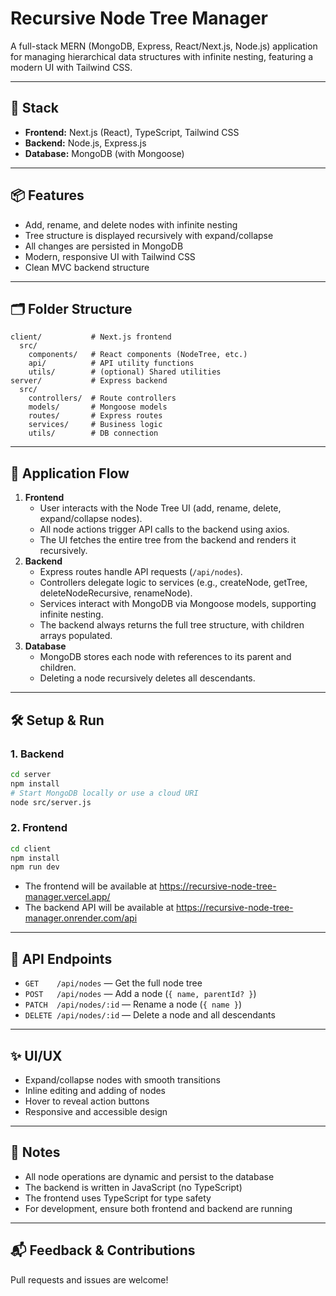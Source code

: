 # Recursive Node Tree Manager

A full-stack MERN (MongoDB, Express, React/Next.js, Node.js) application for managing hierarchical data structures with infinite nesting, featuring a modern UI with Tailwind CSS.

---

## 🚀 Stack
- **Frontend:** Next.js (React), TypeScript, Tailwind CSS
- **Backend:** Node.js, Express.js
- **Database:** MongoDB (with Mongoose)

---

## 📦 Features
- Add, rename, and delete nodes with infinite nesting
- Tree structure is displayed recursively with expand/collapse
- All changes are persisted in MongoDB
- Modern, responsive UI with Tailwind CSS
- Clean MVC backend structure

---

## 🗂️ Folder Structure
```
client/           # Next.js frontend
  src/
    components/   # React components (NodeTree, etc.)
    api/          # API utility functions
    utils/        # (optional) Shared utilities
server/           # Express backend
  src/
    controllers/  # Route controllers
    models/       # Mongoose models
    routes/       # Express routes
    services/     # Business logic
    utils/        # DB connection
```

---

## 📝 Application Flow
1. **Frontend**
   - User interacts with the Node Tree UI (add, rename, delete, expand/collapse nodes).
   - All node actions trigger API calls to the backend using axios.
   - The UI fetches the entire tree from the backend and renders it recursively.
2. **Backend**
   - Express routes handle API requests (`/api/nodes`).
   - Controllers delegate logic to services (e.g., createNode, getTree, deleteNodeRecursive, renameNode).
   - Services interact with MongoDB via Mongoose models, supporting infinite nesting.
   - The backend always returns the full tree structure, with children arrays populated.
3. **Database**
   - MongoDB stores each node with references to its parent and children.
   - Deleting a node recursively deletes all descendants.

---

## 🛠️ Setup & Run

### 1. Backend
```bash
cd server
npm install
# Start MongoDB locally or use a cloud URI
node src/server.js
```

### 2. Frontend
```bash
cd client
npm install
npm run dev
```

- The frontend will be available at https://recursive-node-tree-manager.vercel.app/
- The backend API will be available at https://recursive-node-tree-manager.onrender.com/api

---

## 🌳 API Endpoints
- `GET    /api/nodes`         — Get the full node tree
- `POST   /api/nodes`         — Add a node (`{ name, parentId? }`)
- `PATCH  /api/nodes/:id`     — Rename a node (`{ name }`)
- `DELETE /api/nodes/:id`     — Delete a node and all descendants

---

## ✨ UI/UX
- Expand/collapse nodes with smooth transitions
- Inline editing and adding of nodes
- Hover to reveal action buttons
- Responsive and accessible design

---

## 📖 Notes
- All node operations are dynamic and persist to the database
- The backend is written in JavaScript (no TypeScript)
- The frontend uses TypeScript for type safety
- For development, ensure both frontend and backend are running

---

## 📬 Feedback & Contributions
Pull requests and issues are welcome!

